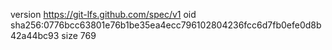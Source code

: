 version https://git-lfs.github.com/spec/v1
oid sha256:0776bcc63801e76b1be35ea4ecc796102804236fcc6d7fb0efe0d8b42a44bc93
size 769
